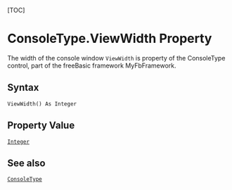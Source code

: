 [TOC]
# ConsoleType.ViewWidth Property
 The width of the console window
`ViewWidth` is property of the ConsoleType control, part of the freeBasic framework MyFbFramework.
## Syntax
```freeBasic
ViewWidth() As Integer
```
## Property Value
[`Integer`]("https://www.freebasic.net/wiki/KeyPgInteger")
## See also
[`ConsoleType`](ConsoleType.md)
